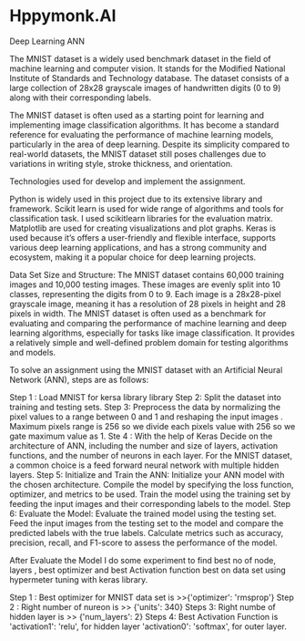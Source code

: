 # Hppymonk.AI
Deep Learning ANN

The MNIST dataset is a widely used benchmark dataset in the field of machine learning and computer vision. It stands for the Modified National Institute of Standards and Technology database. The dataset consists of a large collection of 28x28 grayscale images of handwritten digits (0 to 9) along with their corresponding labels.

The MNIST dataset is often used as a starting point for learning and implementing image classification algorithms. It has become a standard reference for evaluating the performance of machine learning models, particularly in the area of deep learning. Despite its simplicity compared to real-world datasets, the MNIST dataset still poses challenges due to variations in writing style, stroke thickness, and orientation.


Technologies used for  develop and implement the assignment.

Python is widely used in this project due to its extensive library and framework.
Scikit learn is used for wide range of algorithms and  tools for classification task. I used  scikitlearn libraries for the evaluation matrix.
Matplotlib are used for creating visualizations and plot graphs.
Keras is used  because it’s offers a user-friendly and flexible interface, supports various deep learning applications, and has a strong community and ecosystem, making it a popular choice for deep learning projects.

Data Set
Size and Structure: The MNIST dataset contains 60,000 training images and 10,000 testing images.
These images are evenly split into 10 classes, representing the digits from 0 to 9.
Each image is a 28x28-pixel grayscale image, meaning it has a resolution of 28 pixels in height and 28 pixels in width.
The MNIST dataset is often used as a benchmark for evaluating and comparing the performance of machine learning and deep learning algorithms, especially for tasks like image classification. It provides a relatively simple and well-defined problem domain for testing algorithms and models.


To solve an assignment using the MNIST dataset with an Artificial Neural Network (ANN), steps are as  follows:

Step 1 : Load MNIST for kersa library library
Step 2: Split the dataset into training and testing sets.
Step 3: Preprocess the data by normalizing the pixel values to a range between 0 and 1 and reshaping the input images .
Maximum pixels range is 256 so we divide each pixels value with 256 so we gate maximum value as 1.
Ste 4 : With the help of Keras Decide on the architecture of  ANN, including the number and size of layers, activation functions, and the number of neurons in each layer. For the MNIST dataset, a common choice is a feed forward neural network with multiple hidden layers.
Step 5: Initialize and Train the ANN: Initialize your ANN model with the chosen architecture. Compile the model by specifying the loss function, optimizer, and metrics to be used. Train the model using the training set by feeding the input images and their corresponding labels to the model.
Step 6: Evaluate the Model: Evaluate the trained model using the testing set. Feed the input images from the testing set to the model and compare the predicted labels with the true labels. Calculate metrics such as accuracy, precision, recall, and F1-score to assess the performance of the model.

After Evaluate the Model I do some experiment to find best no of node, layers , best optimizer and best 
Activation function best on data set using hypermeter tuning with keras library.

Step 1 : Best optimizer for MNIST data set is >>{'optimizer': 'rmsprop'}
Step 2 : Right number of nureon is >> {'units': 340}
Steps 3: Right numbe of  hidden layer is >> {'num_layers': 2}
Steps 4: Best Activation Function is 'activation1': 'relu', for hidden layer 'activation0': 'softmax', for outer layer.


